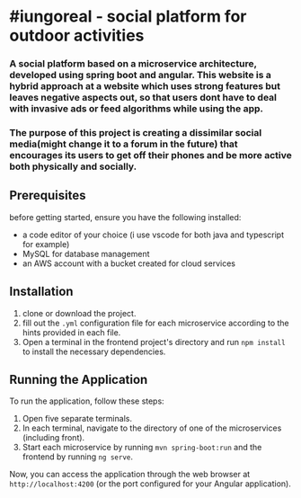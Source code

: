 # #iungoreal - social platform for outdoor activities

### A social platform based on a microservice architecture, developed using spring boot and angular. This website is a hybrid approach at a website which uses strong features but leaves negative aspects out, so that users dont have to deal with invasive ads or feed algorithms while using the app.
### The purpose of this project is creating a dissimilar social media(might change it to a forum in the future) that encourages its users to get off their phones and be more active both physically and socially.

## Prerequisites

before getting started, ensure you have the following installed:
- a code editor of your choice (i use vscode for both java and typescript for example)
- MySQL for database management
- an AWS account with a bucket created for cloud services

## Installation

1. clone or download the project.
2. fill out the `.yml` configuration file for each microservice according to the hints provided in each file.
3. Open a terminal in the frontend project's directory and run `npm install` to install the necessary dependencies.

## Running the Application

To run the application, follow these steps:

1. Open five separate terminals.
2. In each terminal, navigate to the directory of one of the microservices (including front).
3. Start each microservice by running `mvn spring-boot:run` and the frontend by running `ng serve`.

Now, you can access the application through the web browser at `http://localhost:4200` (or the port configured for your Angular application).

